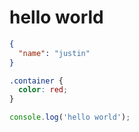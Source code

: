 # hello world

```json
{
  "name": "justin"
}
```

```css
.container {
  color: red;
}
```

```js
console.log('hello world');
```

